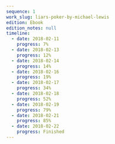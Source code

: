 ```yaml
---
sequence: 1
work_slug: liars-poker-by-michael-lewis
edition: Ebook
edition_notes: null
timeline:
  - date: 2018-02-11
    progress: 7%
  - date: 2018-02-13
    progress: 12%
  - date: 2018-02-14
    progress: 14%
  - date: 2018-02-16
    progress: 19%
  - date: 2018-02-17
    progress: 34%
  - date: 2018-02-18
    progress: 52%
  - date: 2018-02-19
    progress: 79%
  - date: 2018-02-21
    progress: 85%
  - date: 2018-02-22
    progress: Finished
---
```

